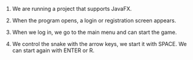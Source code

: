 1. We are running a project that supports JavaFX.

2. When the program opens, a login or registration screen appears.

3. When we log in, we go to the main menu and can start the game.

4. We control the snake with the arrow keys, we start it with SPACE. We can start again with ENTER or R.
